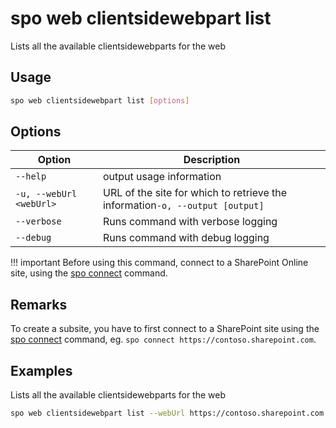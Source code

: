 # spo web clientsidewebpart list

Lists all the available clientsidewebparts for the web

## Usage

```sh
spo web clientsidewebpart list [options]
```

## Options

Option|Description
------|-----------
`--help`|output usage information
`-u, --webUrl <webUrl>`|URL of the site for which to retrieve the information`-o, --output [output]`|Output type. `json|text`. Default `text`
`--verbose`|Runs command with verbose logging
`--debug`|Runs command with debug logging

!!! important
    Before using this command, connect to a SharePoint Online site, using the [spo connect](../connect.md) command.

## Remarks

To create a subsite, you have to first connect to a SharePoint site using the [spo connect](../connect.md) command, eg. `spo connect https://contoso.sharepoint.com`.

## Examples

Lists all the available clientsidewebparts for the web

```sh
spo web clientsidewebpart list --webUrl https://contoso.sharepoint.com
```